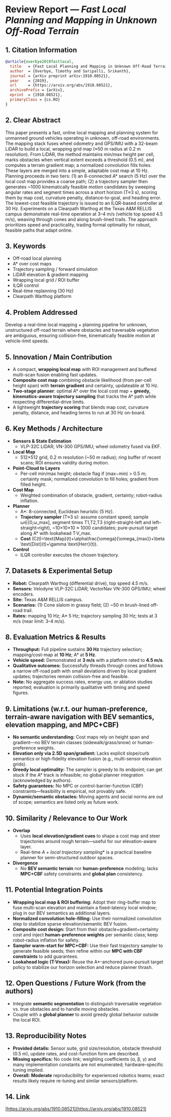 # Review Report — *Fast Local Planning and Mapping in Unknown Off-Road Terrain*

## 1. Citation Information

```bibtex
@article{overbye2019fastlocal,
  title   = {Fast Local Planning and Mapping in Unknown Off-Road Terrain},
  author  = {Overbye, Timothy and Saripalli, Srikanth},
  journal = {arXiv preprint arXiv:1910.08521},
  year    = {2019},
  url     = {https://arxiv.org/abs/1910.08521},
  archivePrefix = {arXiv},
  eprint  = {1910.08521},
  primaryClass = {cs.RO}
}
```

## 2. Clear Abstract 

This paper presents a fast, online local mapping and planning system for unmanned ground vehicles operating in unknown, off-road environments. The mapping stack fuses wheel odometry and GPS/IMU with a 32-beam LiDAR to build a local, wrapping grid map (≈50 m radius at 0.2 m resolution). From LiDAR, the method maintains min/max height per cell, marks obstacles when vertical extent exceeds a threshold (0.5 m), and computes a terrain gradient map; a normalized convolution fills holes. These layers are merged into a simple, adaptable cost map at 10 Hz. Planning proceeds in two tiers: (1) an 8-connected A* search (5 Hz) over the local cost map provides a coarse path; (2) a trajectory sampler then generates ~1000 kinematically feasible motion candidates by sweeping angular rates and segment times across a short horizon (T≈3 s), scoring them by map cost, curvature penalty, distance-to-goal, and heading error. The lowest-cost feasible trajectory is issued to an ILQR-based controller at 30 Hz. Experiments on a Clearpath Warthog at the Texas A&M RELLIS campus demonstrate real-time operation at 3–4 m/s (vehicle top speed 4.5 m/s), weaving through cones and along brush-lined trails. The approach prioritizes speed and practicality, trading formal optimality for robust, feasible paths that adapt online.

## 3. Keywords

- Off-road local planning  
- A* over cost maps  
- Trajectory sampling / forward simulation  
- LiDAR elevation & gradient mapping  
- Wrapping local grid / ROI buffer  
- ILQR control  
- Real-time replanning (30 Hz)  
- Clearpath Warthog platform

## 4. Problem Addressed

Develop a real-time local mapping + planning pipeline for unknown, unstructured off-road terrain where obstacles and traversable vegetation are ambiguous, ensuring collision-free, kinematically feasible motion at vehicle-limit speeds.

## 5. Innovation / Main Contribution

- A compact, **wrapping local map** with ROI management and buffered multi-scan fusion enabling fast updates.  
- **Composite cost map** combining obstacle likelihood (from per-cell height span) with **terrain gradient** and certainty, updateable at 10 Hz.  
- **Two-stage planner**: optimal A* over the local cost map + **greedy, kinematics-aware trajectory sampling** that tracks the A* path while respecting differential-drive limits.  
- A lightweight **trajectory scoring** that blends map cost, curvature penalty, distance, and heading terms to run at 30 Hz on-board.

## 6. Key Methods / Architecture

- **Sensors & State Estimation**
  - VLP-32C LiDAR; VN-300 GPS/IMU; wheel odometry fused via EKF.
- **Local Map**
  - 512×512 grid, 0.2 m resolution (~50 m radius); ring buffer of recent scans; ROI ensures validity during motion.
- **Point-Cloud to Layers**
  - Per-cell min/max height; obstacle flag if (max−min) > 0.5 m; certainty mask; normalized convolution to fill holes; gradient from filled height.
- **Cost Map**
  - Weighted combination of obstacle, gradient, certainty; robot-radius inflation.
- **Planner**
  - A*: 8-connected, Euclidean heuristic (5 Hz).  
  - **Trajectory sampler** (T≈3 s): assume constant speed; sample ω∈[0,ω_max], segment times T1,T2,T3 (right–straight–left and left–straight–right), ~10×10×10 ≈ 1000 candidates; pure-pursuit target along A* with lookahead T·V_max.  
  - **Cost** \(C(t)=\text{Map}(t)+\alpha\frac{\omega}{\omega_{max}}+\beta \text{Dist}(t)+\gamma \text{Herr}(t)\).
- **Control**
  - ILQR controller executes the chosen trajectory.

## 7. Datasets & Experimental Setup

- **Robot:** Clearpath Warthog (differential drive), top speed 4.5 m/s.  
- **Sensors:** Velodyne VLP-32C LiDAR; VectorNav VN-300 GPS/IMU; wheel encoders.  
- **Site:** Texas A&M RELLIS campus.  
- **Scenarios:** (1) Cone slalom in grassy field; (2) ~50 m brush-lined off-road trail.  
- **Rates:** mapping 10 Hz; A* 5 Hz; trajectory sampling 30 Hz; tests at 3 m/s (near limit: 3–4 m/s).

## 8. Evaluation Metrics & Results

- **Throughput:** Full pipeline sustains **30 Hz** trajectory selection; mapping/cost-map at **10 Hz**; A* at **5 Hz**.  
- **Vehicle speed:** Demonstrated at **3 m/s** with a platform rated to **4.5 m/s**.  
- **Qualitative outcomes:** Successfully threads through cones and follows a narrow off-road path with small deviations driven by local gradient updates; trajectories remain collision-free and feasible.  
- **Note:** No aggregate success rates, energy use, or ablation studies reported; evaluation is primarily qualitative with timing and speed figures.

## 9. Limitations (w.r.t. our human-preference, terrain-aware navigation with BEV semantics, elevation mapping, and MPC+CBF)

- **No semantic understanding:** Cost maps rely on height span and gradient—no BEV terrain classes (sidewalk/grass/snow) or human-preference weights.  
- **Elevation only via 2.5D span/gradient:** Lacks explicit slope/curb semantics or high-fidelity elevation fusion (e.g., multi-sensor elevation grids).  
- **Greedy local optimality:** The sampler is greedy to its endpoint; can get stuck if the A* track is infeasible; no global planner integration (acknowledged by authors).  
- **Safety guarantees:** No MPC or control-barrier-function (CBF) constraints—feasibility is empirical, not provably safe.  
- **Dynamic/semantic obstacles:** Moving agents and social norms are out of scope; semantics are listed only as future work.

## 10. Similarity / Relevance to Our Work

- **Overlap**
  - Uses **local elevation/gradient cues** to shape a cost map and steer trajectories around rough terrain—useful for our elevation-aware layer.  
  - Real-time **A* + local trajectory sampling** is a practical baseline planner for semi-structured outdoor spaces.
- **Divergence**
  - No **BEV semantic terrain** nor **human-preference** modeling; lacks **MPC+CBF** safety constraints and **global plan** consistency.

## 11. Potential Integration Points

- **Wrapping local map & ROI buffering:** Adopt their ring-buffer map to fuse multi-scan elevation and maintain a fixed-latency local window; plug in our BEV semantics as additional layers.  
- **Normalized convolution hole-filling:** Use their normalized convolution step to stabilize sparse elevation/semantic BEV fusion.  
- **Composite cost design:** Start from their obstacle+gradient+certainty cost and inject **human-preference weights** per semantic class; keep robot-radius inflation for safety.  
- **Sampler warm-start for MPC+CBF:** Use their fast trajectory sampler to generate feasible seeds; then refine within our **MPC with CBF constraints** to add guarantees.  
- **Lookahead logic (T·Vmax):** Reuse the A*-anchored pure-pursuit target policy to stabilize our horizon selection and reduce planner thrash.

## 12. Open Questions / Future Work (from the authors)

- Integrate **semantic segmentation** to distinguish traversable vegetation vs. true obstacles and to handle moving obstacles.  
- Couple with a **global planner** to avoid greedy global behavior outside the local ROI.

## 13. Reproducibility Notes

- **Provided details:** Sensor suite, grid size/resolution, obstacle threshold (0.5 m), update rates, and cost-function form are described.  
- **Missing specifics:** No code link; weighting coefficients (α, β, γ) and many implementation constants are not enumerated; hardware-specific tuning implied.  
- **Overall:** **Moderate** reproducibility for experienced robotics teams; exact results likely require re-tuning and similar sensors/platform.

## 14. Link

[https://arxiv.org/abs/1910.08521](https://arxiv.org/abs/1910.08521)
